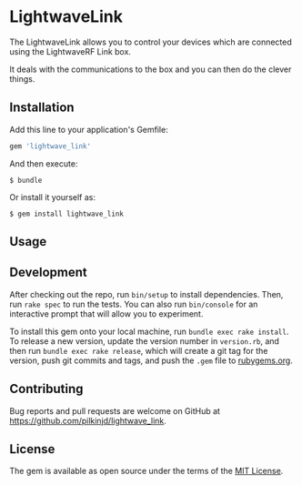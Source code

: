 # LightwaveLink

The LightwaveLink allows you to control your devices which are connected using the LightwaveRF Link box.

It deals with the communications to the box and you can then do the clever things.

## Installation

Add this line to your application's Gemfile:

```ruby
gem 'lightwave_link'
```

And then execute:

    $ bundle

Or install it yourself as:

    $ gem install lightwave_link

## Usage



## Development

After checking out the repo, run `bin/setup` to install dependencies. Then, run `rake spec` to run the tests. You can also run `bin/console` for an interactive prompt that will allow you to experiment.

To install this gem onto your local machine, run `bundle exec rake install`. To release a new version, update the version number in `version.rb`, and then run `bundle exec rake release`, which will create a git tag for the version, push git commits and tags, and push the `.gem` file to [rubygems.org](https://rubygems.org).

## Contributing

Bug reports and pull requests are welcome on GitHub at https://github.com/pilkinjd/lightwave_link.


## License

The gem is available as open source under the terms of the [MIT License](http://opensource.org/licenses/MIT).

